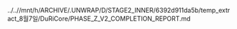 ../..//mnt/h/ARCHIVE/.UNWRAP/D/STAGE2_INNER/6392d911da5b/temp_extract_8월7일/DuRiCore/PHASE_Z_V2_COMPLETION_REPORT.md